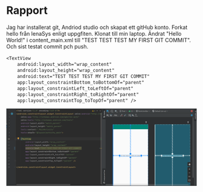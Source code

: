 
# Rapport

Jag har installerat git, Andriod studio och skapat ett gitHub konto.
Forkat hello från lenaSys enligt uppgfiten. Klonat till min laptop.
Ändrat "Hello World!" i content_main.xml till "TEST TEST TEST MY FIRST GIT COMMIT".
Och sist testat commit pch push.

    <TextView
        android:layout_width="wrap_content"
        android:layout_height="wrap_content"
        android:text="TEST TEST TEST MY FIRST GIT COMMIT"
        app:layout_constraintBottom_toBottomOf="parent"
        app:layout_constraintLeft_toLeftOf="parent"
        app:layout_constraintRight_toRightOf="parent"
        app:layout_constraintTop_toTopOf="parent" />


![](Hello_Word_till_TEST_TEST_TEST.png)